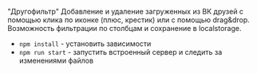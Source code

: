 "Другофильтр"
Добавление и удаление загруженных из ВК друзей с помощью клика по иконке (плюс, крестик) или с помощью drag&drop. Возможность фильтрации по столбцам и сохранение в localstorage.

* `npm install` - установить зависимости
* `npm run start` - запустить встроенный сервер и следить за изменениями файлов

